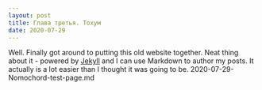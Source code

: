 ```yaml
---
layout: post
title: Глава третья. Тохум
date: 2020-07-29
---
```


Well. Finally got around to putting this old website together. Neat thing about it - powered by [Jekyll](http://jekyllrb.com) and I can use Markdown to author my posts. It actually is a lot easier than I thought it was going to be.
2020-07-29-Nomochord-test-page.md

